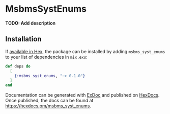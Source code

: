 # MsbmsSystEnums

**TODO: Add description**

## Installation

If [available in Hex](https://hex.pm/docs/publish), the package can be installed
by adding `msbms_syst_enums` to your list of dependencies in `mix.exs`:

```elixir
def deps do
  [
    {:msbms_syst_enums, "~> 0.1.0"}
  ]
end
```

Documentation can be generated with [ExDoc](https://github.com/elixir-lang/ex_doc)
and published on [HexDocs](https://hexdocs.pm). Once published, the docs can
be found at <https://hexdocs.pm/msbms_syst_enums>.

